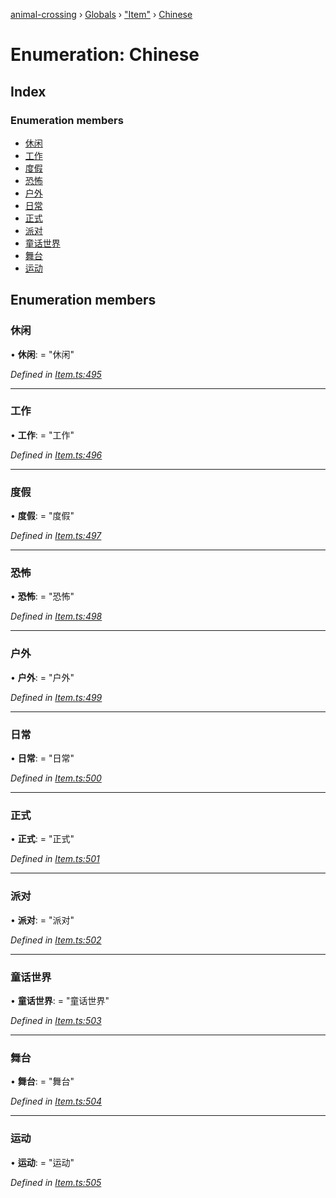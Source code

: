 [animal-crossing](../README.md) › [Globals](../globals.md) › ["Item"](../modules/_item_.md) › [Chinese](_item_.chinese.md)

# Enumeration: Chinese

## Index

### Enumeration members

* [休闲](_item_.chinese.md#休闲)
* [工作](_item_.chinese.md#工作)
* [度假](_item_.chinese.md#度假)
* [恐怖](_item_.chinese.md#恐怖)
* [户外](_item_.chinese.md#户外)
* [日常](_item_.chinese.md#日常)
* [正式](_item_.chinese.md#正式)
* [派对](_item_.chinese.md#派对)
* [童话世界](_item_.chinese.md#童话世界)
* [舞台](_item_.chinese.md#舞台)
* [运动](_item_.chinese.md#运动)

## Enumeration members

###  休闲

• **休闲**: = "休闲"

*Defined in [Item.ts:495](https://github.com/Norviah/animal-crossing/blob/ee641cf/module/types/Item.ts#L495)*

___

###  工作

• **工作**: = "工作"

*Defined in [Item.ts:496](https://github.com/Norviah/animal-crossing/blob/ee641cf/module/types/Item.ts#L496)*

___

###  度假

• **度假**: = "度假"

*Defined in [Item.ts:497](https://github.com/Norviah/animal-crossing/blob/ee641cf/module/types/Item.ts#L497)*

___

###  恐怖

• **恐怖**: = "恐怖"

*Defined in [Item.ts:498](https://github.com/Norviah/animal-crossing/blob/ee641cf/module/types/Item.ts#L498)*

___

###  户外

• **户外**: = "户外"

*Defined in [Item.ts:499](https://github.com/Norviah/animal-crossing/blob/ee641cf/module/types/Item.ts#L499)*

___

###  日常

• **日常**: = "日常"

*Defined in [Item.ts:500](https://github.com/Norviah/animal-crossing/blob/ee641cf/module/types/Item.ts#L500)*

___

###  正式

• **正式**: = "正式"

*Defined in [Item.ts:501](https://github.com/Norviah/animal-crossing/blob/ee641cf/module/types/Item.ts#L501)*

___

###  派对

• **派对**: = "派对"

*Defined in [Item.ts:502](https://github.com/Norviah/animal-crossing/blob/ee641cf/module/types/Item.ts#L502)*

___

###  童话世界

• **童话世界**: = "童话世界"

*Defined in [Item.ts:503](https://github.com/Norviah/animal-crossing/blob/ee641cf/module/types/Item.ts#L503)*

___

###  舞台

• **舞台**: = "舞台"

*Defined in [Item.ts:504](https://github.com/Norviah/animal-crossing/blob/ee641cf/module/types/Item.ts#L504)*

___

###  运动

• **运动**: = "运动"

*Defined in [Item.ts:505](https://github.com/Norviah/animal-crossing/blob/ee641cf/module/types/Item.ts#L505)*
